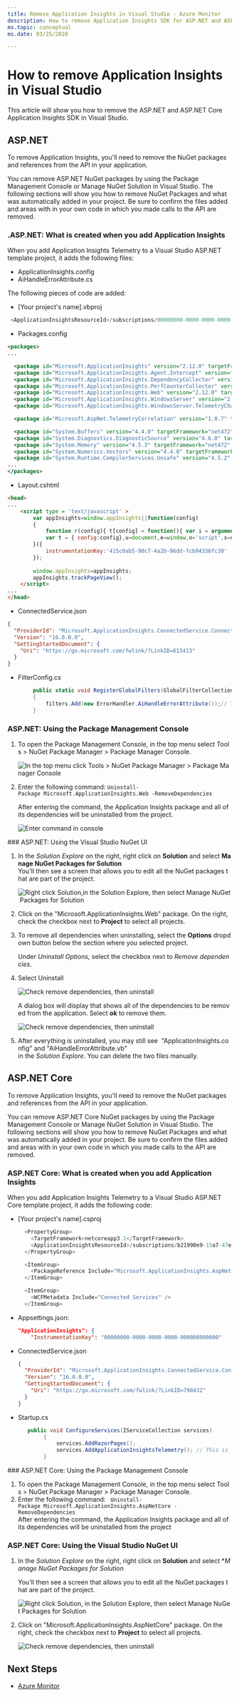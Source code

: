 ```yaml
---
title: Remove Application Insights in Visual Studio - Azure Monitor 
description: How to remove Application Insights SDK for ASP.NET and ASP.NET Core in Visual Studio. 
ms.topic: conceptual
ms.date: 03/25/2020

---
```


# How to remove Application Insights in Visual Studio

This article will show you how to remove the ASP.NET and ASP.NET Core Application Insights SDK in Visual Studio.

## ASP.NET

To remove Application Insights, you'll need to remove the NuGet packages and references from the API in your application.

You can remove ASP.NET NuGet packages by using the Package Management Console or Manage NuGet Solution in Visual Studio. The following sections will show you how to remove NuGet Packages and what was automatically added in your project. Be sure to confirm the files added and areas with in your own code in which you made calls to the API are removed.

### .ASP.NET: What is created when you add Application Insights

When you add Application Insights Telemetry to a Visual Studio ASP.NET template project, it adds the following files:

- ApplicationInsights.config
- AiHandleErrorAttribute.cs

The following pieces of code are added:

- [Your project's name].vbproj

```C#
 <ApplicationInsightsResourceId>/subscriptions/00000000-0000-0000-0000-000000000000/resourcegroups/Default-ApplicationInsights-EastUS/providers/microsoft.insights/components/WebApplication4</ApplicationInsightsResourceId>
```

- Packages.config

```xml
<packages>
...

  <package id="Microsoft.ApplicationInsights" version="2.12.0" targetFramework="net472" />
  <package id="Microsoft.ApplicationInsights.Agent.Intercept" version="2.4.0" targetFramework="net472" />
  <package id="Microsoft.ApplicationInsights.DependencyCollector" version="2.12.0" targetFramework="net472" />
  <package id="Microsoft.ApplicationInsights.PerfCounterCollector" version="2.12.0" targetFramework="net472" />
  <package id="Microsoft.ApplicationInsights.Web" version="2.12.0" targetFramework="net472" />
  <package id="Microsoft.ApplicationInsights.WindowsServer" version="2.12.0" targetFramework="net472" />
  <package id="Microsoft.ApplicationInsights.WindowsServer.TelemetryChannel" version="2.12.0" targetFramework="net472" />

  <package id="Microsoft.AspNet.TelemetryCorrelation" version="1.0.7" targetFramework="net472" />

  <package id="System.Buffers" version="4.4.0" targetFramework="net472" />
  <package id="System.Diagnostics.DiagnosticSource" version="4.6.0" targetFramework="net472" />
  <package id="System.Memory" version="4.5.3" targetFramework="net472" />
  <package id="System.Numerics.Vectors" version="4.4.0" targetFramework="net472" />
  <package id="System.Runtime.CompilerServices.Unsafe" version="4.5.2" targetFramework="net472" />
...
</packages>
```

- Layout.cshtml

```html
<head>
...
    <script type = 'text/javascript' >
        var appInsights=window.appInsights||function(config)
        {
            function r(config){ t[config] = function(){ var i = arguments; t.queue.push(function(){ t[config].apply(t, i)})} }
            var t = { config:config},u=document,e=window,o='script',s=u.createElement(o),i,f;for(s.src=config.url||'//az416426.vo.msecnd.net/scripts/a/ai.0.js',u.getElementsByTagName(o)[0].parentNode.appendChild(s),t.cookie=u.cookie,t.queue=[],i=['Event','Exception','Metric','PageView','Trace','Ajax'];i.length;)r('track'+i.pop());return r('setAuthenticatedUserContext'),r('clearAuthenticatedUserContext'),config.disableExceptionTracking||(i='onerror',r('_'+i),f=e[i],e[i]=function(config, r, u, e, o) { var s = f && f(config, r, u, e, o); return s !== !0 && t['_' + i](config, r, u, e, o),s}),t
        }({
            instrumentationKey:'415c0ab5-90c7-4a2b-96dd-fcb94336fc30'
        });
        
        window.appInsights=appInsights;
        appInsights.trackPageView();
    </script>
...
</head>
```

- ConnectedService.json

```json
{
  "ProviderId": "Microsoft.ApplicationInsights.ConnectedService.ConnectedServiceProvider",
  "Version": "16.0.0.0",
  "GettingStartedDocument": {
    "Uri": "https://go.microsoft.com/fwlink/?LinkID=613413"
  }
}
```

- FilterConfig.cs

```C#
        public static void RegisterGlobalFilters(GlobalFilterCollection filters)
        {
            filters.Add(new ErrorHandler.AiHandleErrorAttribute());// This line was added
        }
```

### ASP.NET: Using the Package Management Console

1. To open the Package Management Console, in the top menu select Tools > NuGet Package Manager > Package Manager Console.
     
    ![In the top menu click Tools > NuGet Package Manager > Package Manager Console](./media/remove-application-insights/package-manager.png)
1. Enter the following command: `Uninstall-Package Microsoft.ApplicationInsights.Web -RemoveDependencies`

    After entering the command, the Application Insights package and all of its dependencies will be uninstalled from the project.
    
    ![Enter command in console](./media/remove-application-insights/package-management-console.png)

### ASP.NET: Using the Visual Studio NuGet UI

1. In the *Solution Explore* on the right, right click on **Solution** and select **Manage NuGet Packages for Solution**
    You'll then see a screen that allows you to edit all the NuGet packages that are part of the project.
    
     ![Right click Solution,in the Solution Explore, then select Manage NuGet Packages for Solution](./media/remove-application-insights/manage-nuget-framework.png)
    
1. Click on the "Microsoft.ApplicationInsights.Web" package. On the right, check the checkbox next to **Project** to select all projects.
    
1. To remove all dependencies when uninstalling, select the **Options** dropdown button below the section where you selected project.

    Under *Uninstall Options*, select the checkbox next to *Remove dependencies*.

1. Select Uninstall
    
    ![Check remove dependencies, then uninstall](./media/remove-application-insights/uninstall-framework.png)
    
    A dialog box will display that shows all of the dependencies to be removed from the application. Select **ok** to remove them.
    
    ![Check remove dependencies, then uninstall](./media/remove-application-insights/preview-uninstall-framework.png)
    
1.  After everything is uninstalled, you may still see  "ApplicationInsights.config" and "AiHandleErrorAttribute.vb" in the *Solution Explore*. You can delete the two files manually.

## ASP.NET Core

To remove Application Insights, you'll need to remove the NuGet packages and references from the API in your application.

You can remove ASP.NET Core NuGet packages by using the Package Management Console or Manage NuGet Solution in Visual Studio. The following sections will show you how to remove NuGet Packages and what was automatically added in your project. Be sure to confirm the files added and areas with in your own code in which you made calls to the API are removed.

### ASP.NET Core: What is created when you add Application Insights

When you add Application Insights Telemetry to a Visual Studio ASP.NET Core template project, it adds the following code:

- [Your project's name].csproj

    ```C#
      <PropertyGroup>
        <TargetFramework>netcoreapp3.1</TargetFramework>
        <ApplicationInsightsResourceId>/subscriptions/b21990e9-15a7-47eb-9ad0-f6b7155ab349/resourcegroups/Default-ApplicationInsights-EastUS/providers/microsoft.insights/components/WebApplication4core</ApplicationInsightsResourceId>
      </PropertyGroup>
    
      <ItemGroup>
        <PackageReference Include="Microsoft.ApplicationInsights.AspNetCore" Version="2.12.0" />
      </ItemGroup>
    
      <ItemGroup>
        <WCFMetadata Include="Connected Services" />
      </ItemGroup>
    ```
- Appsettings.json:

    ```json
    "ApplicationInsights": {
        "InstrumentationKey": "00000000-0000-0000-0000-000000000000"
    ```

- ConnectedService.json
    
    ```json
    {
      "ProviderId": "Microsoft.ApplicationInsights.ConnectedService.ConnectedServiceProvider",
      "Version": "16.0.0.0",
      "GettingStartedDocument": {
        "Uri": "https://go.microsoft.com/fwlink/?LinkID=798432"
      }
    }
    ```
- Startup.cs

    ```C#
       public void ConfigureServices(IServiceCollection services)
            {
                services.AddRazorPages();
                services.AddApplicationInsightsTelemetry(); // This is added
            }
    ```

### ASP.NET Core: Using the Package Management Console

1. To open the Package Management Console, in the top menu select Tools > NuGet Package Manager > Package Manager Console.  
2. Enter the following command: ` Uninstall-Package Microsoft.ApplicationInsights.AspNetCore -RemoveDependencies`
    After entering the command, the Application Insights package and all of its dependencies will be uninstalled from the project

### ASP.NET Core: Using the Visual Studio NuGet UI

1. In the *Solution Explore* on the right, right click on **Solution** and select **Manage NuGet Packages for Solution*

    You'll then see a screen that allows you to edit all the NuGet packages that are part of the project.

    ![Right click Solution, in the Solution Explore, then select Manage NuGet Packages for Solution](./media/remove-application-insights/manage-nuget-core.png)

1. Click on "Microsoft.ApplicationInsights.AspNetCore" package. On the right, check the checkbox next to **Project** to select all projects.

    ![Check remove dependencies, then uninstall](./media/remove-application-insights/uninstall-core.png)

## Next Steps

- [Azure Monitor](www.docs.microsoft.com/azure/azure-monitor/overview)